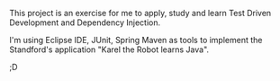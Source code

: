 This project is an exercise for me to apply, study and learn Test Driven Development and Dependency Injection.

I'm using 
  Eclipse IDE, 
  JUnit, 
  Spring 
  Maven 
as tools to implement the Standford's application "Karel the Robot learns Java".

;D
